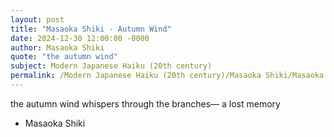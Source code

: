```yaml
---
layout: post
title: "Masaoka Shiki - Autumn Wind"
date: 2024-12-30 12:00:00 -0000
author: Masaoka Shiki
quote: "the autumn wind"
subject: Modern Japanese Haiku (20th century)
permalink: /Modern Japanese Haiku (20th century)/Masaoka Shiki/Masaoka Shiki - Autumn Wind
---
```


the autumn wind
whispers through the branches—
a lost memory

- Masaoka Shiki
